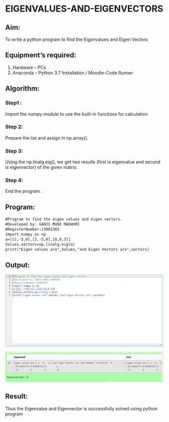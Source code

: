 # EIGENVALUES-AND-EIGENVECTORS
## Aim:
To write a python program to find the Eigenvalues and Eigen Vectors
## Equipment’s required:
1. 	Hardware – PCs
2. 	Anaconda – Python 3.7 Installation / Moodle-Code Runner
## Algorithm:
### Step1 : 
Import the numpy module to use the built-in functions for calculation
### Step 2: 
Prepare the list and assign in np.array().
### Step 3: 
Using the np.linalg.eig(),  we get two results (first is eigenvalue and second is eigenvector) of the given matrix.
### Step 4: 
End the program .
## Program:
```
#Program to find the eigen values and eigen vectors.
#Developed by: GANJI MUNI MADHURI
#RegisterNumber:23002365
import numpy as np
a=[[2,-3,0],[2,-5,0],[0,0,3]]
Values,vectors=np.linalg.eig(a)
print("Eigen values are",Values,"and Eigen Vectors are",vectors)
```

## Output:
![output](/eigen%20values.png)
## Result:
Thus the Eigenvalue and Eigenvector is successfully solved using python program
